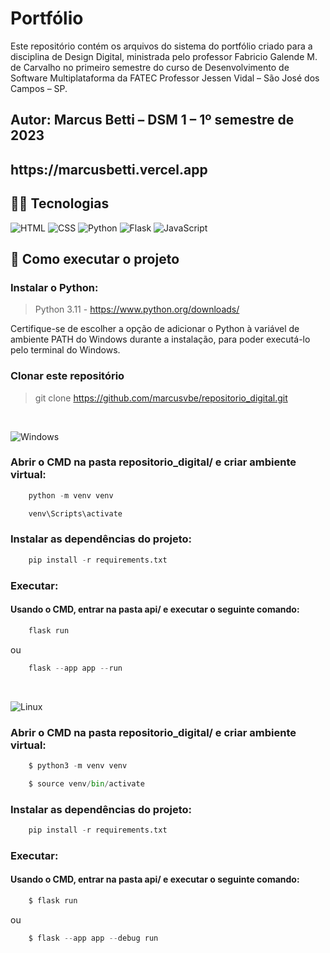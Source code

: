 # Portfólio
Este repositório contém os arquivos do sistema do portfólio criado para a disciplina de Design Digital, ministrada pelo professor Fabricio Galende M. de Carvalho no primeiro semestre do curso de Desenvolvimento de Software Multiplataforma da FATEC Professor Jessen Vidal – São José dos Campos – SP.

## Autor: Marcus Betti – DSM 1 – 1º semestre de 2023

<h2>https://marcusbetti.vercel.app</h2>

##  👩‍💻 Tecnologias

![HTML](https://img.shields.io/badge/HTML5-E34F26?style=for-the-badge&logo=html5&logoColor=white)
![CSS](https://img.shields.io/badge/CSS3-1572B6?style=for-the-badge&logo=css3&logoColor=white)
![Python](https://img.shields.io/badge/Python-3776AB?style=for-the-badge&logo=python&logoColor=white)
![Flask](https://img.shields.io/badge/Flask-000000?style=for-the-badge&logo=flask&logoColor=white)
![JavaScript](https://img.shields.io/badge/JavaScript-F7DF1E?style=for-the-badge&logo=javascript&logoColor=black)

## 🔨 Como executar o projeto
<h3>Instalar o Python:</h3>

> Python 3.11 - https://www.python.org/downloads/ <br>

Certifique-se de escolher a opção de adicionar o Python à variável de ambiente PATH do Windows durante a instalação, para poder executá-lo pelo terminal do Windows.

<h3>Clonar este repositório</h3>

> git clone https://github.com/marcusvbe/repositorio_digital.git 
<br>

![Windows](https://img.shields.io/badge/Windows-017AD7?style=for-the-badge&logo=windows&logoColor=white)

<h3>Abrir o CMD na pasta repositorio_digital/ e criar ambiente virtual:</h3>

```python
	python -m venv venv
```

```python
	venv\Scripts\activate
```

<h3>Instalar as dependências do projeto:</h3>

```python
	pip install -r requirements.txt
```
<h3>Executar:</h3>
<h4>Usando o CMD, entrar na pasta api/ e executar o seguinte comando:</h4>

```python
	flask run
```
ou

```python
	flask --app app --run
```
<br> 

![Linux](https://img.shields.io/badge/Linux-E34F26?style=for-the-badge&logo=linux&logoColor=black)

<h3>Abrir o CMD na pasta repositorio_digital/ e criar ambiente virtual:</h3>

```python
	$ python3 -m venv venv
```

```python
	$ source venv/bin/activate
```

<h3>Instalar as dependências do projeto:</h3>

```python
	pip install -r requirements.txt
```
<h3>Executar:</h3>
<h4>Usando o CMD, entrar na pasta api/ e executar o seguinte comando:</h4>

```python
	$ flask run
```
ou

```python
	$ flask --app app --debug run
```
